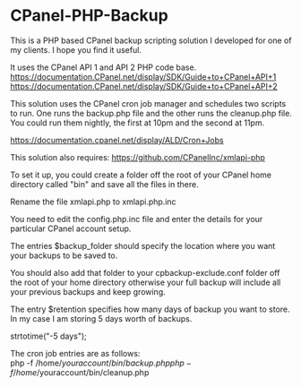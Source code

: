 # CPanel-PHP-Backup  

This is a PHP based CPanel backup scripting solution I developed for one of my clients. I hope you find it useful.  

It uses the CPanel API 1 and API 2 PHP code base.  
https://documentation.CPanel.net/display/SDK/Guide+to+CPanel+API+1  
https://documentation.CPanel.net/display/SDK/Guide+to+CPanel+API+2  

This solution uses the CPanel cron job manager and schedules two scripts to run. One runs the backup.php file and the other runs the cleanup.php file. You could run them nightly, the first at 10pm and the second at 11pm.  

https://documentation.cpanel.net/display/ALD/Cron+Jobs  

This solution also requires: https://github.com/CPanelInc/xmlapi-php  

To set it up, you could create a folder off the root of your CPanel home directory called "bin" and save all the files in there.  

Rename the file xmlapi.php to xmlapi.php.inc  

You need to edit the config.php.inc file and enter the details for your particular CPanel account setup.  

The entries $backup_folder should specify the location where you want your backups to be saved to.  

You should also add that folder to your cpbackup-exclude.conf folder off the root of your home directory otherwise your full backup will include all your previous backups and keep growing.  

The entry $retention specifies how many days of backup you want to store. In my case I am storing 5 days worth of backups.  

strtotime("-5 days");  

The cron job entries are as follows:  
php -f /home/$youraccount/bin/backup.php  
php -f /home/$youraccount/bin/cleanup.php  



